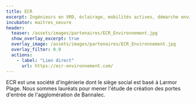 ```yaml
---
title: ECR
excerpt: Ingénieurs en VRD, éclairage, mobilités actives, démarche environnementale
incubator: maitres_oeuvre
header:
  teaser: /assets/images/partenaires/ECR_Environnement.jpg
  show_overlay_excerpt: true
  overlay_image: /assets/images/partenaires/ECR_Environnement.jpg
  overlay_filter: 0.9
  actions:
    - label: "Lien direct"
      url: https://ecr-environnement.com/
---
```


ECR est une société d'ingénierie dont le siège social est basé à Larmor Plage. Nous sommes lauréats pour mener l'étude de création des portes d'entrée de l'agglomération de Bannalec.
